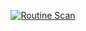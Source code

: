 <div align="center">
  
  [![Routine Scan](https://github.com/1hehaq/pii/actions/workflows/main.yml/badge.svg)](https://github.com/1hehaq/pii/actions/workflows/main.yml)

</div>
